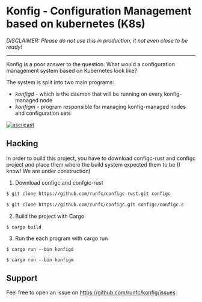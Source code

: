 # Konfig - Configuration Management based on kubernetes (K8s)

*DISCLAIMER: Please do not use this in production, it not even close to be ready!*

----

Konfig is a poor answer to the question: What would a configuration management system based on Kubernetes look like?

The system is split into two main programs:

  - *konfigd* - which is the daemon that will be running on every konfig-managed node
  - *konfigm* - program responsible for managing konfig-managed nodes and configuration sets

[![asciicast](https://asciinema.org/a/zIYe4vlSEsDKS94KX7OnJp4kA.png)](https://asciinema.org/a/zIYe4vlSEsDKS94KX7OnJp4kA)

## Hacking

In order to build this project, you have to download configc-rust and configc project and place
them where the build system expected them to be (I know! We are under construction)

1. Download configc and confgic-rust

```sh
$ git clone https://github.com/runfc/configc-rust.git configc

$ git clone https://github.com/runfc/configc.git configc/configc.c
```

2. Build the project with Cargo

```
$ cargo build
```

3. Run the each program with cargo run

```
$ cargo run --bin konfigd

$ cargo run --bin konfigm
```

## Support

Feel free to open an issue on https://github.com/runfc/konfig/issues
